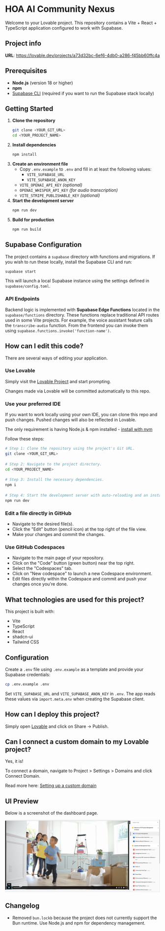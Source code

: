 # HOA AI Community Nexus

Welcome to your Lovable project. This repository contains a Vite + React + TypeScript application configured to work with Supabase.

## Project info

**URL**: https://lovable.dev/projects/a73d32bc-6ef6-4db0-a286-f45bb60ffc4a

## Prerequisites

- **Node.js** (version 18 or higher)
- **npm**
- [Supabase CLI](https://supabase.com/docs/guides/cli) (required if you want to run the Supabase stack locally)

## Getting Started

1. **Clone the repository**
   ```bash
   git clone <YOUR_GIT_URL>
   cd <YOUR_PROJECT_NAME>
   ```
2. **Install dependencies**
   ```bash
   npm install
   ```
3. **Create an environment file**
   - Copy `.env.example` to `.env` and fill in at least the following values:
     - `VITE_SUPABASE_URL`
     - `VITE_SUPABASE_ANON_KEY`
    - `VITE_OPENAI_API_KEY` *(optional)*
    - `OPENAI_WHISPER_API_KEY` *(for audio transcription)*
     - `VITE_STRIPE_PUBLISHABLE_KEY` *(optional)*
4. **Start the development server**
   ```bash
   npm run dev
   ```
5. **Build for production**
   ```bash
   npm run build
   ```

## Supabase Configuration

The project contains a `supabase` directory with functions and migrations. If you wish to run these locally, install the Supabase CLI and run:

```bash
supabase start
```

This will launch a local Supabase instance using the settings defined in `supabase/config.toml`.

### API Endpoints

Backend logic is implemented with **Supabase Edge Functions** located in the `supabase/functions` directory. These functions replace traditional API routes used in some Vite projects. For example, the voice assistant feature calls the `transcribe-audio` function. From the frontend you can invoke them using `supabase.functions.invoke('function-name')`.

## How can I edit this code?

There are several ways of editing your application.

### Use Lovable

Simply visit the [Lovable Project](https://lovable.dev/projects/a73d32bc-6ef6-4db0-a286-f45bb60ffc4a) and start prompting.

Changes made via Lovable will be committed automatically to this repo.

### Use your preferred IDE

If you want to work locally using your own IDE, you can clone this repo and push changes. Pushed changes will also be reflected in Lovable.

The only requirement is having Node.js & npm installed - [install with nvm](https://github.com/nvm-sh/nvm#installing-and-updating)

Follow these steps:

```sh
# Step 1: Clone the repository using the project's Git URL.
git clone <YOUR_GIT_URL>

# Step 2: Navigate to the project directory.
cd <YOUR_PROJECT_NAME>

# Step 3: Install the necessary dependencies.
npm i

# Step 4: Start the development server with auto-reloading and an instant preview.
npm run dev
```

### Edit a file directly in GitHub

- Navigate to the desired file(s).
- Click the "Edit" button (pencil icon) at the top right of the file view.
- Make your changes and commit the changes.

### Use GitHub Codespaces

- Navigate to the main page of your repository.
- Click on the "Code" button (green button) near the top right.
- Select the "Codespaces" tab.
- Click on "New codespace" to launch a new Codespace environment.
- Edit files directly within the Codespace and commit and push your changes once you're done.

## What technologies are used for this project?

This project is built with:

- Vite
- TypeScript
- React
- shadcn-ui
- Tailwind CSS

## Configuration

Create a `.env` file using `.env.example` as a template and provide your Supabase credentials:

```sh
cp .env.example .env
```

Set `VITE_SUPABASE_URL` and `VITE_SUPABASE_ANON_KEY` in `.env`. The app reads these values via `import.meta.env` when creating the Supabase client.

## How can I deploy this project?

Simply open [Lovable](https://lovable.dev/projects/a73d32bc-6ef6-4db0-a286-f45bb60ffc4a) and click on Share -> Publish.

## Can I connect a custom domain to my Lovable project?

Yes, it is!

To connect a domain, navigate to Project > Settings > Domains and click Connect Domain.

Read more here: [Setting up a custom domain](https://docs.lovable.dev/tips-tricks/custom-domain#step-by-step-guide)

## UI Preview

Below is a screenshot of the dashboard page.

![Dashboard screenshot](public/lovable-uploads/a170c61c-25b9-4ed9-b92e-749c91d85cbc.png)

## Changelog

- Removed `bun.lockb` because the project does not currently support the Bun runtime. Use Node.js and npm for dependency management.
